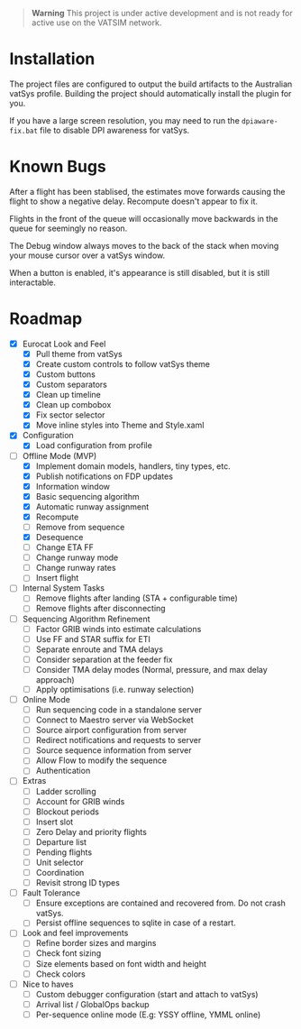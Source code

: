 > **Warning**
> This project is under active development and is not ready for active use on the VATSIM network.

# Installation

The project files are configured to output the build artifacts to the Australian vatSys profile.
Building the project should automatically install the plugin for you.

If you have a large screen resolution, you may need to run the `dpiaware-fix.bat` file to disable DPI awareness for vatSys.

# Known Bugs 

After a flight has been stablised, the estimates move forwards causing the flight to show a negative delay. Recompute doesn't appear to fix it.

Flights in the front of the queue will occasionally move backwards in the queue for seemingly no reason.

The Debug window always moves to the back of the stack when moving your mouse cursor over a vatSys window.

When a button is enabled, it's appearance is still disabled, but it is still interactable.

# Roadmap

- [X] Eurocat Look and Feel
    - [X] Pull theme from vatSys
    - [X] Create custom controls to follow vatSys theme
    - [X] Custom buttons
    - [X] Custom separators
    - [X] Clean up timeline
    - [X] Clean up combobox
    - [X] Fix sector selector
    - [X] Move inline styles into Theme and Style.xaml

- [X] Configuration
    - [X] Load configuration from profile
    
- [ ] Offline Mode (MVP)
    - [X] Implement domain models, handlers, tiny types, etc.
    - [X] Publish notifications on FDP updates
    - [X] Information window
    - [X] Basic sequencing algorithm
    - [X] Automatic runway assignment
    - [X] Recompute
    - [ ] Remove from sequence
    - [X] Desequence
    - [ ] Change ETA FF
    - [ ] Change runway mode
    - [ ] Change runway rates
    - [ ] Insert flight

- [ ] Internal System Tasks
    - [ ] Remove flights after landing (STA + configurable time)
    - [ ] Remove flights after disconnecting

- [ ] Sequencing Algorithm Refinement
    - [ ] Factor GRIB winds into estimate calculations
    - [ ] Use FF and STAR suffix for ETI
    - [ ] Separate enroute and TMA delays
    - [ ] Consider separation at the feeder fix
    - [ ] Consider TMA delay modes (Normal, pressure, and max delay approach)
    - [ ] Apply optimisations (i.e. runway selection)

- [ ] Online Mode
    - [ ] Run sequencing code in a standalone server
    - [ ] Connect to Maestro server via WebSocket
    - [ ] Source airport configuration from server
    - [ ] Redirect notifications and requests to server
    - [ ] Source sequence information from server
    - [ ] Allow Flow to modify the sequence
    - [ ] Authentication

- [ ] Extras
    - [ ] Ladder scrolling
    - [ ] Account for GRIB winds
    - [ ] Blockout periods
    - [ ] Insert slot
    - [ ] Zero Delay and priority flights
    - [ ] Departure list
    - [ ] Pending flights
    - [ ] Unit selector
    - [ ] Coordination
    - [ ] Revisit strong ID types

- [ ] Fault Tolerance
    - [ ] Ensure exceptions are contained and recovered from. Do not crash vatSys.
    - [ ] Persist offline sequences to sqlite in case of a restart.

- [ ] Look and feel improvements
    - [ ] Refine border sizes and margins
    - [ ] Check font sizing
    - [ ] Size elements based on font width and height
    - [ ] Check colors

- [ ] Nice to haves
    - [ ] Custom debugger configuration (start and attach to vatSys)
    - [ ] Arrival list / GlobalOps backup
    - [ ] Per-sequence online mode (E.g: YSSY offline, YMML online)

